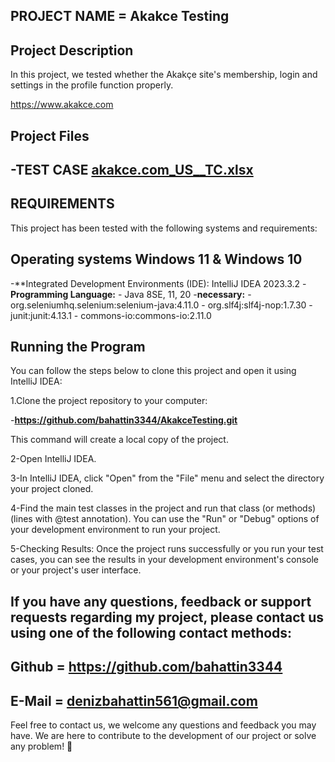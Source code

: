 PROJECT NAME = Akakce Testing
-----------------------------------------
Project Description
------------------------------------------
In this project, we tested whether the Akakçe site's membership, login and settings in the profile function properly.

https://www.akakce.com

Project Files
--------------------
-TEST CASE   [akakce.com_US__TC.xlsx](https://github.com/bahattin3344/AkakceTesting/files/14076050/akakce.com_US__TC.xlsx)
----------

REQUIREMENTS
-----------------------------------------
This project has been tested with the following systems and requirements:

Operating systems
Windows 11 & Windows 10
-------------------------
-**Integrated Development Environments (IDE): IntelliJ IDEA 2023.3.2
-**Programming Language:** - Java 8SE, 11, 20
-**necessary:** - org.seleniumhq.selenium:selenium-java:4.11.0 - org.slf4j:slf4j-nop:1.7.30 -  junit:junit:4.13.1 - commons-io:commons-io:2.11.0

Running the Program
-------------------------
You can follow the steps below to clone this project and open it using IntelliJ IDEA:

1.Clone the project repository to your computer:

-**https://github.com/bahattin3344/AkakceTesting.git**

This command will create a local copy of the project.

2-Open IntelliJ IDEA.

3-In IntelliJ IDEA, click "Open" from the "File" menu and select the directory your project cloned.

4-Find the main test classes in the project and run that class (or methods) (lines with @test annotation). You can use the "Run" or "Debug" options of your development environment to run your project.

5-Checking Results: Once the project runs successfully or you run your test cases, you can see the results in your development environment's console or your project's user interface.

If you have any questions, feedback or support requests regarding my project, please contact us using one of the following contact methods:
--------------------------------
 Github = https://github.com/bahattin3344
 -------------------------------
 E-Mail = denizbahattin561@gmail.com
--------------------------------
Feel free to contact us, we welcome any questions and feedback you may have. We are here to contribute to the development of our project or solve any problem! 👋
